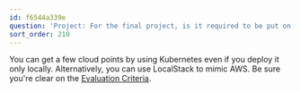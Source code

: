 ```yaml
---
id: f6544a339e
question: 'Project: For the final project, is it required to be put on the cloud?'
sort_order: 210
---
```


You can get a few cloud points by using Kubernetes even if you deploy it only locally. Alternatively, you can use LocalStack to mimic AWS. Be sure you're clear on the [Evaluation Criteria](https://github.com/DataTalksClub/mlops-zoomcamp/tree/main/07-project#evaluation-criteria).